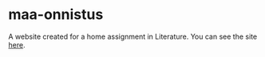 # maa-onnistus
A website created for a home assignment in Literature. You can see the site [here](http://rasmussaks.github.io/maa-onnistus/).
